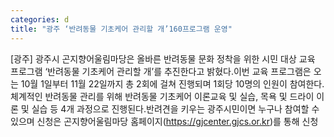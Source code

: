 ```yaml
---
categories: d
title: "광주 ‘반려동물 기초케어 관리할 개’160프로그램 운영"
---
```

[광주] 광주시 곤지향어울림마당은 올바른 반려동물 문화 정착을 위한 시민 대상 교육 프로그램 ‘반려동물 기초케어 관리할 개’를 추진한다고 밝혔다.이번 교육 프로그램은 오는 10월 1일부터 11월 22일까지 총 2회에 걸쳐 진행되며 1회당 10명의 인원이 참여한다.체계적인 반려동물 관리를 위해 반려동물 기초케어 이론교육 및 실습, 목욕 및 드라이 이론 및 실습 등 4개 과정으로 진행된다.반려견을 키우는 광주시민이면 누구나 참여할 수 있으며 신청은 곤지향어울림마당 홈페이지(https://gjcenter.gjcs.or.kr)를 통해 신청